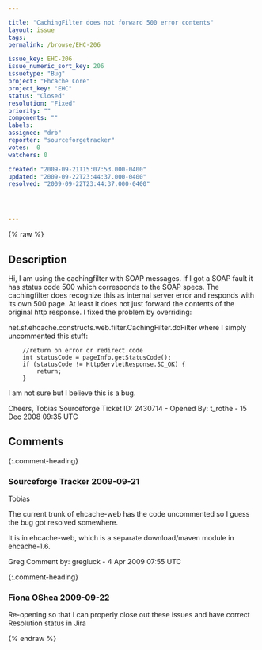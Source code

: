 ```yaml
---

title: "CachingFilter does not forward 500 error contents"
layout: issue
tags: 
permalink: /browse/EHC-206

issue_key: EHC-206
issue_numeric_sort_key: 206
issuetype: "Bug"
project: "Ehcache Core"
project_key: "EHC"
status: "Closed"
resolution: "Fixed"
priority: ""
components: ""
labels: 
assignee: "drb"
reporter: "sourceforgetracker"
votes:  0
watchers: 0

created: "2009-09-21T15:07:53.000-0400"
updated: "2009-09-22T23:44:37.000-0400"
resolved: "2009-09-22T23:44:37.000-0400"




---
```


{% raw %}

## Description

<div markdown="1" class="description">

Hi,
I am using the cachingfilter with SOAP messages.  If I got a SOAP fault it has status code 500 which corresponds to the SOAP specs.  The cachingfilter does recognize this as internal server error and responds with its own 500 page.  At least it does not just forward the contents of the original http response.
I fixed the problem by overriding:

net.sf.ehcache.constructs.web.filter.CachingFilter.doFilter where I simply uncommented this stuff:

        //return on error or redirect code
        int statusCode = pageInfo.getStatusCode();
        if (statusCode != HttpServletResponse.SC_OK) {
            return;
        }

I am not sure but I believe this is a bug.

Cheers,
Tobias
Sourceforge Ticket ID: 2430714 - Opened By: t\_rothe - 15 Dec 2008 09:35 UTC

</div>

## Comments


{:.comment-heading}
### **Sourceforge Tracker** <span class="date">2009-09-21</span>

<div markdown="1" class="comment">

Tobias

The current trunk of ehcache-web has the code uncommented so I guess the bug got resolved somewhere.

It is in ehcache-web, which is a separate download/maven module in ehcache-1.6.

Greg
Comment by: gregluck - 4 Apr 2009 07:55 UTC

</div>


{:.comment-heading}
### **Fiona OShea** <span class="date">2009-09-22</span>

<div markdown="1" class="comment">

Re-opening so that I can properly close out these issues and have correct Resolution status in Jira

</div>



{% endraw %}
